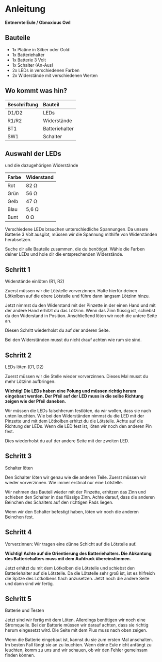 # Anleitung

**Entnervte Eule / Obnoxious Owl**



## Bauteile 

- 1x Platine in Silber oder Gold
- 1x Batteriehalter
- 1x Batterie 3 Volt
- 1x Schalter (An-Aus)
- 2x LEDs in verschiedenen Farben
- 2x Widerstände mit verschiedenen Werten

## Wo kommt was hin?

| Beschriftung         | Bauteil        |
| :------------------- | :----------    |
| D1/D2                | LEDs           |
| R1/R2                | Widerstände    |
| BT1                  | Batteriehalter |
| SW1                  | Schalter       |

## Auswahl der LEDs
und die dazugehörigen Widerstände

| Farbe   | Widerstand  |
| :------ | :---------- |
| Rot     | 82 Ω        |
| Grün    | 56 Ω        |
| Gelb    | 47 Ω        |
| Blau    | 5,6 Ω       |
| Bunt    | 0 Ω         |

Verschiedene LEDs brauchen unterschiedliche Spannungen. Da unsere Batterie 3 Volt ausgibt, müssen wir die Spannung mithilfe von Widerständen herabsetzen.

Suche dir alle Bauteile zusammen, die du benötigst.
Wähle die Farben deiner LEDs und hole dir die
entsprechenden Widerstände.

## Schritt 1

Widerstände einlöten (R1, R2)

Zuerst müssen wir die Lötstelle vorverzinnen.
Halte hierfür deinen Lötkolben auf die obere Lötstelle und führe dann langsam Lötzinn hinzu.

Jetzt nimmst du den Widerstand mit der Pinzette in der einen Hand und mit der andere Hand erhitzt du das Lötzinn.
Wenn das Zinn flüssig ist, schiebst du den Widerstand in Position. Anschließend löten wir noch die untere Seite an.

Diesen Schritt wiederholst du auf der anderen Seite.

Bei den Widerständen musst du nicht drauf achten wie rum sie sind.

## Schritt 2

LEDs löten (D1, D2)

Zuerst müssen wir die Stelle wieder vorverzinnen. Dieses
Mal musst du mehr Lötzinn aufbringen.

**Wichtig! Die LEDs haben eine Polung und
müssen richtig herum eingebaut werden. Der Pfeil auf der LED muss in die selbe Richtung zeigen wie der Pfeil daneben.**

Wir müssen die LEDs falschherum festlöten, da wir wollen,
dass sie nach unten leuchten. Wie bei den Widerständen
nimmst du die LED mit der Pinzette und mit dem Lötkolben
erhitzt du die Lötstelle. Achte auf die Richtung der LEDs.
Wenn die LED fest ist, löten wir noch den anderen Pin fest.

Dies wiederholst du auf der andere Seite mit der zweiten
LED.

## Schritt 3

Schalter löten

Den Schalter löten wir genau wie die anderen Teile. Zuerst müssen wir wieder vorverzinnen. Wie immer erstmal nur eine Lötstelle.

Wir nehmen das Bauteil wieder mit der Pinzette, erhitzen das Zinn und schieben den Schalter in das flüssige Zinn. Achte darauf, dass die anderen Beinchen des Schalters auf den richtigen Pads liegen.

Wenn wir den Schalter befestigt haben, löten wir noch die anderen Beinchen fest.

## Schritt 4

Vorverzinnen: Wir tragen eine dünne Schicht auf die Lötstelle auf.

**Wichtig! Achte auf die Orientierung des Batteriehalters. Die Abkantung des Batteriehalters muss mit dem Aufdruck
übereinstimmen.**

Jetzt erhitzt du mit dem Lötkolben die Lötstelle und
schiebst den Batteriehalter auf die Lötstelle. Da die Lötstelle sehr groß ist, ist es hilfreich die Spitze
des Lötkolbens flach anzusetzen. Jetzt noch die andere Seite und dann sind wir fertig.

## Schritt 5

Batterie und Testen

Jetzt sind wir fertig mit dem Löten. Allerdings benötigen wir noch eine Stromquelle. Bei der Batterie müssen wir darauf achten, dass sie richtig herum eingesetzt wird. Die Seite mit dem Plus muss nach oben zeigen.

Wenn die Batterie eingebaut ist, kannst du sie zum ersten Mal anschalten. Im besten Fall fängt sie an zu leuchten.
Wenn deine Eule nicht anfängt zu leuchten, komm zu uns und wir schauen, ob wir den Fehler gemeinsam finden können.